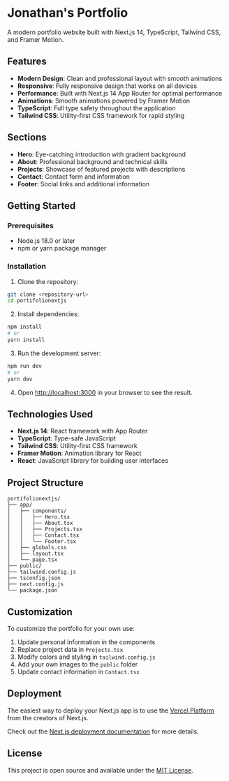 # Jonathan's Portfolio

A modern portfolio website built with Next.js 14, TypeScript, Tailwind CSS, and Framer Motion.

## Features

- **Modern Design**: Clean and professional layout with smooth animations
- **Responsive**: Fully responsive design that works on all devices
- **Performance**: Built with Next.js 14 App Router for optimal performance
- **Animations**: Smooth animations powered by Framer Motion
- **TypeScript**: Full type safety throughout the application
- **Tailwind CSS**: Utility-first CSS framework for rapid styling

## Sections

- **Hero**: Eye-catching introduction with gradient background
- **About**: Professional background and technical skills
- **Projects**: Showcase of featured projects with descriptions
- **Contact**: Contact form and information
- **Footer**: Social links and additional information

## Getting Started

### Prerequisites

- Node.js 18.0 or later
- npm or yarn package manager

### Installation

1. Clone the repository:
```bash
git clone <repository-url>
cd portifolionextjs
```

2. Install dependencies:
```bash
npm install
# or
yarn install
```

3. Run the development server:
```bash
npm run dev
# or
yarn dev
```

4. Open [http://localhost:3000](http://localhost:3000) in your browser to see the result.

## Technologies Used

- **Next.js 14**: React framework with App Router
- **TypeScript**: Type-safe JavaScript
- **Tailwind CSS**: Utility-first CSS framework
- **Framer Motion**: Animation library for React
- **React**: JavaScript library for building user interfaces

## Project Structure

```
portifolionextjs/
├── app/
│   ├── components/
│   │   ├── Hero.tsx
│   │   ├── About.tsx
│   │   ├── Projects.tsx
│   │   ├── Contact.tsx
│   │   └── Footer.tsx
│   ├── globals.css
│   ├── layout.tsx
│   └── page.tsx
├── public/
├── tailwind.config.js
├── tsconfig.json
├── next.config.js
└── package.json
```

## Customization

To customize the portfolio for your own use:

1. Update personal information in the components
2. Replace project data in `Projects.tsx`
3. Modify colors and styling in `tailwind.config.js`
4. Add your own images to the `public` folder
5. Update contact information in `Contact.tsx`

## Deployment

The easiest way to deploy your Next.js app is to use the [Vercel Platform](https://vercel.com/new?utm_medium=default-template&filter=next.js&utm_source=create-next-app&utm_campaign=create-next-app-readme) from the creators of Next.js.

Check out the [Next.js deployment documentation](https://nextjs.org/docs/deployment) for more details.

## License

This project is open source and available under the [MIT License](LICENSE).